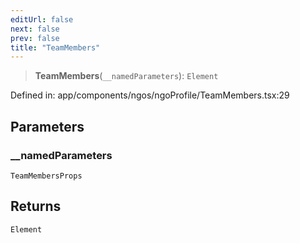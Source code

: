 ```yaml
---
editUrl: false
next: false
prev: false
title: "TeamMembers"
---
```


> **TeamMembers**(`__namedParameters`): `Element`

Defined in: app/components/ngos/ngoProfile/TeamMembers.tsx:29

## Parameters

### \_\_namedParameters

`TeamMembersProps`

## Returns

`Element`
